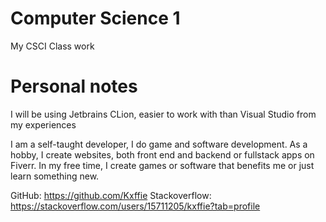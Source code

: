 # Computer Science 1

My CSCI Class work

# Personal notes

I will be using Jetbrains CLion, easier to work with than Visual Studio from my experiences

I am a self-taught developer, I do game and software development. As a hobby, I create websites, both front end and 
backend or fullstack apps on Fiverr. In my free time, I create games or software that benefits me or just learn
something new.

GitHub: https://github.com/Kxffie
Stackoverflow: https://stackoverflow.com/users/15711205/kxffie?tab=profile
